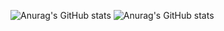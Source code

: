 ![Anurag's GitHub stats](https://github-readme-stats-sigma-five.vercel.app/api?username=FrancescoMazzitelli&count_private=true&show_icons=true&theme=radical&line_height=40)          ![Anurag's GitHub stats](https://github-readme-stats-sigma-five.vercel.app/api/top-langs/?username=FrancescoMazzitelli&theme=react&line_height=40&hide=css&count_private=true&show_icons=true)



